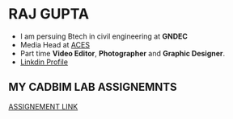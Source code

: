 # RAJ GUPTA
- I am persuing Btech in civil engineering at **GNDEC**
- Media Head at [ACES](https://aces.gndec.ac.in/gallery/)
- Part time **Video Editor**, **Photographer** and **Graphic Designer**.
-  [Linkdin Profile](https://www.linkedin.com/in/raj-gupta-19b7b6225/)
## MY CADBIM LAB ASSIGNEMNTS
[ASSIGNEMENT LINK](https://github.com/beyouraj/beyouraj.github.io)
